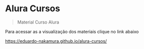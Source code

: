 # Alura Cursos

> Material Curso Alura

Para acessar as a visualização dos materiais clique no link abaixo

https://eduardo-nakamura.github.io/alura-cursos/
